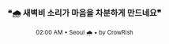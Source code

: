 <div align="center">

<br>

<h3>❝🌧️ 새벽비 소리가 마음을 차분하게 만드네요❞</h3>

<sub>02:00 AM • Seoul 🌧️ • by CrowRish</sub>

<br>

</div>